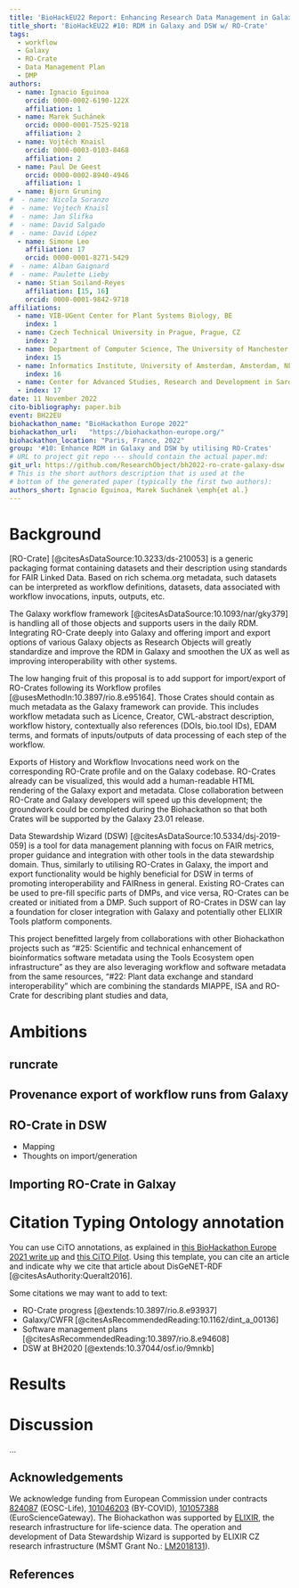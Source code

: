 ```yaml
---
title: 'BioHackEU22 Report: Enhancing Research Data Management in Galaxy and Data Stewardship Wizard by utilising RO-Crates'
title_short: 'BioHackEU22 #10: RDM in Galaxy and DSW w/ RO-Crate'
tags:
  - workflow
  - Galaxy
  - RO-Crate
  - Data Management Plan
  - DMP
authors:
  - name: Ignacio Eguinoa
    orcid: 0000-0002-6190-122X
    affiliation: 1
  - name: Marek Suchánek 
    orcid: 0000-0001-7525-9218
    affiliation: 2
  - name: Vojtěch Knaisl
    orcid: 0000-0003-0103-8468
    affiliation: 2
  - name: Paul De Geest
    orcid: 0000-0002-8940-4946
    affiliation: 1
  - name: Bjorn Gruning
#  - name: Nicola Soranzo
#  - name: Vojtech Knaisl
#  - name: Jan Slifka
#  - name: David Salgado
#  - name: David López
  - name: Simone Leo
    affiliation: 17
    orcid: 0000-0001-8271-5429
#  - name: Alban Gaignard
#  - name: Paulette Lieby
  - name: Stian Soiland-Reyes
    affiliation: [15, 16]
    orcid: 0000-0001-9842-9718
affiliations:
  - name: VIB-UGent Center for Plant Systems Biology, BE
    index: 1
  - name: Czech Technical University in Prague, Prague, CZ 
    index: 2
  - name: Department of Computer Science, The University of Manchester, Manchester, UK
    index: 15
  - name: Informatics Institute, University of Amsterdam, Amsterdam, NL
    index: 16
  - name: Center for Advanced Studies, Research and Development in Sardinia (CRS4), Pula (CA), IT
  - index: 17
date: 11 November 2022
cito-bibliography: paper.bib
event: BH22EU
biohackathon_name: "BioHackathon Europe 2022"
biohackathon_url:   "https://biohackathon-europe.org/"
biohackathon_location: "Paris, France, 2022"
group: '#10: Enhance RDM in Galaxy and DSW by utilising RO-Crates'
# URL to project git repo --- should contain the actual paper.md:
git_url: https://github.com/ResearchObject/bh2022-ro-crate-galaxy-dsw
# This is the short authors description that is used at the
# bottom of the generated paper (typically the first two authors):
authors_short: Ignacio Eguinoa, Marek Suchánek \emph{et al.}
---
```


# Background

[RO-Crate] [@citesAsDataSource:10.3233/ds-210053] is a generic packaging format containing datasets and their description using standards for FAIR Linked Data. Based on rich schema.org metadata, such datasets can be interpreted as workflow definitions, datasets, data associated with workflow invocations, inputs, outputs, etc.

The Galaxy workflow framework [@citesAsDataSource:10.1093/nar/gky379] is handling all of those objects and supports users in the daily RDM. Integrating RO-Crate deeply into Galaxy and offering import and export options of various Galaxy objects as Research Objects will greatly standardize and improve the RDM in Galaxy and smoothen the UX as well as improving interoperability with other systems.

The low hanging fruit of this proposal is to add support for import/export of RO-Crates following its Workflow profiles [@usesMethodIn:10.3897/rio.8.e95164]. Those Crates should contain as much metadata as the Galaxy framework can provide. This includes workflow metadata such as Licence, Creator, CWL-abstract description, workflow history, contextually also references (DOIs, bio.tool IDs), EDAM terms, and formats of inputs/outputs of data processing of each step of the workflow.

Exports of History and Workflow Invocations need work on the corresponding RO-Crate profile and on the Galaxy codebase. RO-Crates already can be visualized, this would add a human-readable HTML rendering of the Galaxy export and metadata. Close collaboration between RO-Crate and Galaxy developers will speed up this development; the groundwork could be completed during the Biohackathon so that both Crates will be supported by the Galaxy 23.01 release.

Data Stewardship Wizard (DSW) [@citesAsDataSource:10.5334/dsj-2019-059] is a tool for data management planning with focus on FAIR metrics, proper guidance and integration with other tools in the data stewardship domain. Thus, similarly to utilising RO-Crates in Galaxy, the import and export functionality would be highly beneficial for DSW in terms of promoting interoperability and FAIRness in general. Existing RO-Crates can be used to pre-fill specific parts of DMPs, and vice versa, RO-Crates can be created or initiated from a DMP. Such support of RO-Crates in DSW can lay a foundation for closer integration with Galaxy and potentially other ELIXIR Tools platform components.

This project benefitted largely from collaborations with other Biohackathon projects such as “#25: Scientific and technical enhancement of bioinformatics software metadata using the Tools Ecosystem open infrastructure” as they are also leveraging workflow and software metadata from the same resources,  “#22: Plant data exchange and standard interoperability” which are combining the standards MIAPPE, ISA and RO-Crate for describing plant studies and data, 

# Ambitions




## runcrate

## Provenance export of workflow runs from Galaxy

## RO-Crate in DSW

- Mapping
- Thoughts on import/generation

## Importing RO-Crate in Galxay



# Citation Typing Ontology annotation

You can use CiTO annotations, as explained in [this BioHackathon Europe 2021 write up](https://raw.githubusercontent.com/biohackrxiv/bhxiv-metadata/main/doc/elixir_biohackathon2021/paper.md) and [this CiTO Pilot](https://www.biomedcentral.com/collections/cito).
Using this template, you can cite an article and indicate why we cite that article about DisGeNET-RDF [@citesAsAuthority:Queralt2016].


Some citations we may want to add to text: 

* RO-Crate progress [@extends:10.3897/rio.8.e93937]
* Galaxy/CWFR [@citesAsRecommendedReading:10.1162/dint_a_00136]
* Software management plans [@citesAsRecommendedReading:10.3897/rio.8.e94608]
* DSW at BH2020 [@extends:10.37044/osf.io/9mnkb]

# Results


# Discussion

...

## Acknowledgements

We acknowledge funding from European Commission under contracts [824087](https://doi.org/10.3030/824087) (EOSC-Life), [101046203](https://doi.org/10.3030/101046203) (BY-COVID), [101057388](https://doi.org/10.3030/101057388) (EuroScienceGateway). The Biohackathon was supported by [ELIXIR](https://elixir-europe.org/), the research infrastructure for life-science data.  The operation and development of Data Stewardship Wizard is supported by ELIXIR CZ research infrastructure (MŠMT Grant No.: [LM2018131](https://starfos.tacr.cz/en/project/LM2018131)).

## References
